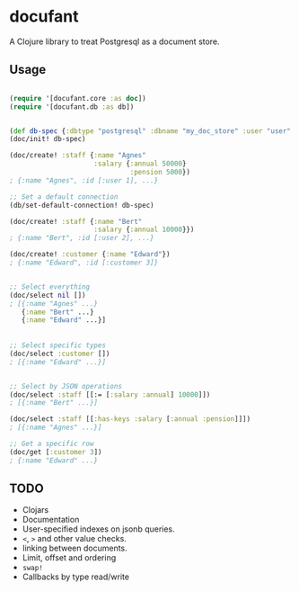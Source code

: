 # docufant

A Clojure library to treat Postgresql as a document store.

## Usage


```clojure

(require '[docufant.core :as doc])
(require '[docufant.db :as db])


(def db-spec {:dbtype "postgresql" :dbname "my_doc_store" :user "user" :password "pass"})
(doc/init! db-spec)

(doc/create! :staff {:name "Agnes"
                     :salary {:annual 50000}
                              :pension 5000})
; {:name "Agnes", :id [:user 1], ...}

;; Set a default connection
(db/set-default-connection! db-spec)

(doc/create! :staff {:name "Bert" 
                     :salary {:annual 10000}})
; {:name "Bert", :id [:user 2], ...}

(doc/create! :customer {:name "Edward"})
; {:name "Edward", :id [:customer 3]}


;; Select everything
(doc/select nil [])
; [{:name "Agnes" ...}
   {:name "Bert" ...}
   {:name "Edward" ...}]
   
   
;; Select specific types
(doc/select :customer [])
; [{:name "Edward" ...}]


;; Select by JSON operations
(doc/select :staff [[:= [:salary :annual] 10000]])
; [{:name "Bert" ...}]

(doc/select :staff [[:has-keys :salary [:annual :pension]]])
; [{:name "Agnes" ...}]

;; Get a specific row
(doc/get [:customer 3])
; {:name "Edward" ...}

```

## TODO

* Clojars
* Documentation
* User-specified indexes on jsonb queries. 
* `<`, `>` and other value checks.
* linking between documents.
* Limit, offset and ordering
* `swap!`
* Callbacks by type read/write
